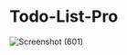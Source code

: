 
# Todo-List-Pro


![Screenshot (601)](https://github.com/engraya/Todo-List-Pro/assets/115407251/2a18470c-eea1-48fb-b30f-832d69b6bd68)
